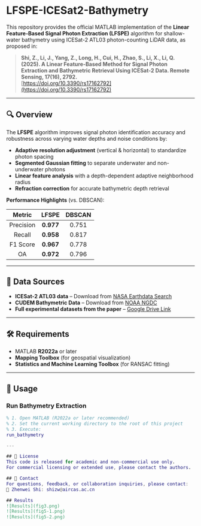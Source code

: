 # LFSPE-ICESat2-Bathymetry

This repository provides the official MATLAB implementation of the **Linear Feature-Based Signal Photon Extraction (LFSPE)** algorithm for shallow-water bathymetry using ICESat-2 ATL03 photon-counting LiDAR data, as proposed in:

> **Shi, Z., Li, J., Yang, Z., Long, H., Cui, H., Zhao, S., Li, X., Li, Q. (2025). A Linear Feature-Based Method for Signal Photon Extraction and Bathymetric Retrieval Using ICESat-2 Data. Remote Sensing, 17(16), 2792.**  
> [https://doi.org/10.3390/rs17162792](https://doi.org/10.3390/rs17162792)

---

## 🔍 Overview

The **LFSPE** algorithm improves signal photon identification accuracy and robustness across varying water depths and noise conditions by:

- **Adaptive resolution adjustment** (vertical & horizontal) to standardize photon spacing  
- **Segmented Gaussian fitting** to separate underwater and non-underwater photons  
- **Linear feature analysis** with a depth-dependent adaptive neighborhood radius  
- **Refraction correction** for accurate bathymetric depth retrieval  

**Performance Highlights** (vs. DBSCAN):

<p align="center">

| Metric     | LFSPE  | DBSCAN |
|:----------:|:------:|:------:|
| Precision  | **0.977** | 0.751  |
| Recall     | **0.958** | 0.817  |
| F1 Score   | **0.967** | 0.778  |
| OA         | **0.972** | 0.796  |

</p>


---

## 📂 Data Sources

- **ICESat-2 ATL03 data** – Download from [NASA Earthdata Search](https://search.earthdata.nasa.gov)  
- **CUDEM Bathymetric Data** – Download from [NOAA NGDC](https://www.ngdc.noaa.gov/mgg/bathymetry/bathymetry.html)  
- **Full experimental datasets from the paper** – [Google Drive Link](https://drive.google.com/drive/folders/1RTBe8tc0kQiUXllJGJ4sMKz0Mpm5O1TD?usp=drive_link)  

---

## 🛠 Requirements

- MATLAB **R2022a** or later  
- **Mapping Toolbox** (for geospatial visualization)  
- **Statistics and Machine Learning Toolbox** (for RANSAC fitting)  

---

## 🚀 Usage

### Run Bathymetry Extraction
```matlab
% 1. Open MATLAB (R2022a or later recommended)
% 2. Set the current working directory to the root of this project
% 3. Execute:
run_bathymetry

---

## 📄 License
This code is released for academic and non-commercial use only.
For commercial licensing or extended use, please contact the authors.

## 📧 Contact
For questions, feedback, or collaboration inquiries, please contact:
📨 Zhenwei Shi: shizw@aircas.ac.cn

## Results
![Results](fig3.png)
![Results](fig5-1.png)
![Results](fig5-2.png)
